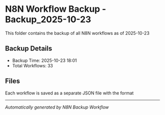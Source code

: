 # N8N Workflow Backup -Backup_2025-10-23

This folder contains the backup of all N8N workflows as of 2025-10-23

## Backup Details
- Backup Time: 2025-10-23 18:01
- Total Workflows: 33

## Files
Each workflow is saved as a separate JSON file with the format

---
*Automatically generated by N8N Backup Workflow*